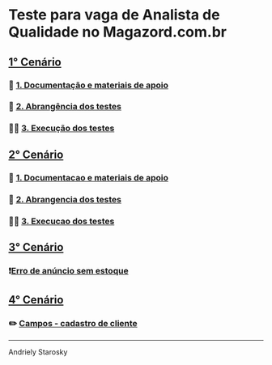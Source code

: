 # Teste para vaga de Analista de Qualidade no Magazord.com.br

## [1° Cenário](/1_cenario/README.md)
 ### 📝 [1. Documentação e materiais de apoio](/1_cenario/1_Documentação_e_materiais_de_apoio.md)
 ### 🔎 [2. Abrangência dos testes](/1_cenario/2_Abrangencia_dos_testes.md)
 ### 👩‍💻 [3. Execução dos testes](/1_cenario/3_Execucao_dos_testes.md)
## [2° Cenário](/2_cenario/README.md)
 ### 📝 [1. Documentacao e materiais de apoio](/2_cenario/1_Documentacao_e_materiais_de_apoio.md)
 ### 🔎 [2. Abrangencia dos testes](/2_cenario/2_Abrangencia_dos_testes.md)
 ### 👩‍💻 [3. Execucao dos testes](/2_cenario/3_Execucao_dos_testes.md)
## [3° Cenário](/3_cenario/README.md)
 ### ❗[Erro de anúncio sem estoque](/3_cenario/1_erro_anuncio.md)
## [4° Cenário](/4_cenario/README.md)
 ### ✏️ [Campos - cadastro de cliente](/4_cenario/1_teste_cadastro.md)
---
Andriely Starosky